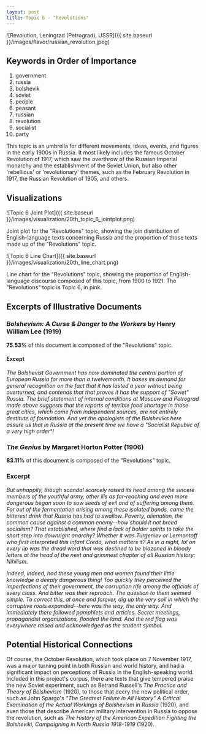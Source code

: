 ```yaml
---
layout: post
title: Topic 6 - "Revolutions"
---
```


![Revolution, Leningrad (Petrograd), USSR]({{ site.baseurl }}/images/flavor/russian_revolution.jpeg)

## Keywords in Order of Importance
1. government
2. russia
3. bolshevik
4. soviet
5. people
6. peasant
7. russian
8. revolution
9. socialist
10. party

This topic is an umbrella for different movements, ideas, events, and figures in the early 1900s in Russia. It most likely includes the famous October Revolution of 1917, which saw the overthrow of the Russian Imperial monarchy and the establishment of the Soviet Union, but also other 'rebellious' or 'revolutionary' themes, such as the February Revolution in 1917, the Russian Revolution of 1905, and others.

## Visualizations

![Topic 6 Joint Plot]({{ site.baseurl }}/images/visualization/20th_topic_6_jointplot.png)

Joint plot for the "Revolutions" topic, showing the join distribution of English-language texts concerning Russia and the proportion of those texts made up of the "Revolutions" topic.

![Topic 6 Line Chart]({{ site.baseurl }}/images/visualization/20th_line_chart.png)

Line chart for the "Revolutions" topic, showing the proportion of English-language discourse composed of this topic, from 1900 to 1921. The "Revolutions" topic is Topic 6, in pink.

## Excerpts of Illustrative Documents

### *Bolshevism: A Curse & Danger to the Workers* by Henry William Lee (1919)

**75.53%** of this document is composed of the "Revolutions" topic.

#### Except

*The Bolshevist Government has now dominated the central portion of
European Russia for more than a twelvemonth. It bases its demand for
general recognition on the fact that it has lasted a year without
being overturned, and contends that that proves it has the support of
"Soviet" Russia. The brief statement of internal conditions at Moscow
and Petrograd made above suggests that the reports of terrible food
shortage in those great cities, which come from independent sources,
are not entirely destitute of foundation. And yet the apologists of
the Bolsheviks here assure us that in Russia at the present time we
have a "Socialist Republic of a very high order"!*

### *The Genius* by Margaret Horton Potter (1906)

**83.11%** of this document is composed of the "Revolutions" topic.

### Excerpt

*But unhappily, though scandal scarcely raised its head among the sincere
members of the youthful army, other ills as far-reaching and even more
dangerous began soon to sow seeds of evil and of suffering among them.
For out of the fermentation arising among these isolated bands, came the
bitterest drink that Russia has had to swallow. Poverty, alienation,
the common cause against a common enemy--how should it not breed
socialism? That established, where find a lack of bolder spirits to take
the short step into downright anarchy? Whether it was Turgeniev or
Lermontoff who first interpreted this infant Credo, what matters it? As
in a night, lo! on every lip was the dread word that was destined to be
blazoned in bloody letters at the head of the next and grimmest chapter
of all Russian history: Nihilism.*

*Indeed, indeed, had these young men and women found their little
knowledge a deeply dangerous thing! Too quickly they perceived the
imperfections of their government, the corruption rife among the
officials of every class. And bitter was their reproach. The question to
them seemed simple. To correct this, at once and forever, dig up the
very soil in which the corruptive roots expanded--here was the way, the
only way. And immediately there followed pamphlets and articles. Secret
meetings, propagandist organizations, flooded the land. And the red flag
was everywhere raised and acknowledged as the student symbol.*

## Potential Historical Connections

Of course, the October Revolution, which took place on 7 November 1917, was a major turning point in both Russian and world history, and had a significant impact on perceptions of Russia in the English-speaking world. Included in this project's corpus, there are texts that give tempered praise the new Soviet experiment, such as Betrand Russell's *The Practice and Theory of Bolshevism* (1920), to those that decry the new political order, such as John Spargo's *"The Greatest Failure in All History" A Critical Examination of the Actual Workings of Bolshevism in Russia* (1920), and even those that describe American military intervention in Russia to oppose the revolution, such as *The History of the American Expedition Fighting the Bolsheviki, Campaigning in North Russia 1918-1919* (1920).